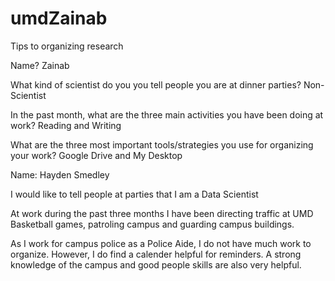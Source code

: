 # umdZainab
Tips to organizing research

Name? Zainab 

What kind of scientist do you you tell people you are at dinner
parties? Non-Scientist

In the past month, what are the three main activities you have
been doing at work? Reading and Writing

What are the three most important tools/strategies you use for
organizing your work? Google Drive and My Desktop

Name: Hayden Smedley

I would like to tell people at parties that I am a Data Scientist

At work during the past three months I have been directing traffic at UMD Basketball games, patroling campus and guarding campus buildings.

As I work for campus police as a Police Aide, I do not have much work to organize. However, I do find a calender helpful for reminders. A strong knowledge of the campus and good people skills are also very helpful.
